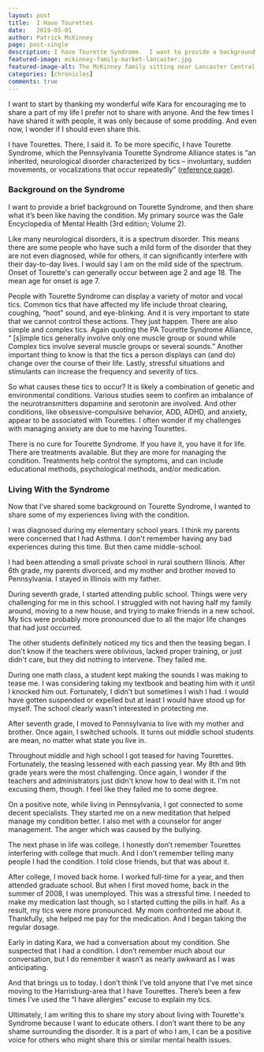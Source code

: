 ```yaml
---
layout: post
title:  I Have Tourettes
date:   2019-05-01
author: Patrick McKinney
page: post-single
description: I have Tourette Syndrome.  I want to provide a background on this condition, and share my experience living with it.
featured-image: mckinney-family-market-lancaster.jpg
featured-image-alt: The McKinney family sitting near Lancaster Central Market
categories: [chronicles]
comments: true
---
```


I want to start by thanking my wonderful wife Kara for encouraging me to share a part of my life I prefer not to share with anyone.  And the few times I have shared it with people, it was only because of some prodding.  And even now, I wonder if I should even share this.    

I have Tourettes.  There, I said it.  To be more specific, I have Tourette Syndrome, which the Pennsylvania Tourette Syndrome Alliance states is “an inherited, neurological disorder characterized by tics – involuntary, sudden movements, or vocalizations that occur repeatedly” ([reference page](http://www.patsainc.org/Tourettes-Info/Tourette-Syndrome-101.aspx)).  

### Background on the Syndrome

I want to provide a brief background on Tourette Syndrome, and then share what it’s been like having the condition.  My primary source was the Gale Encyclopedia of Mental Health (3rd edition; Volume 2).

Like many neurological disorders, it is a spectrum disorder.  This means there are some people who have such a mild form of the disorder that they are not even diagnosed, while for others, it can significantly interfere with their day-to-day lives.  I would say I am on the mild side of the spectrum.  Onset of Tourette's can generally occur between age 2 and age 18.  The mean age for onset is age 7.  

People with Tourette Syndrome can display a variety of motor and vocal tics.  Common tics that have affected my life include throat clearing, coughing, “hoot” sound, and eye-blinking.  And it is very important to state that we cannot control these actions.  They just happen.  There are also simple and complex tics.  Again quoting the PA Tourette Syndrome Alliance, “ [s]imple tics generally involve only one muscle group or sound while Complex tics involve several muscle groups or several sounds.”  Another important thing to know is that the tics a person displays can (and do) change over the course of their life.  Lastly, stressful situations and stimulants can increase the frequency and severity of tics.    

So what causes these tics to occur?  It is likely a combination of genetic and environmental conditions.  Various studies seem to confirm an imbalance of the neurotransmitters dopamine and serotonin are involved.  And other conditions, like obsessive-compulsive behavior, ADD, ADHD, and anxiety, appear to be associated with Tourettes.  I often wonder if my challenges with managing anxiety are due to me having Tourettes.

There is no cure for Tourette Syndrome.  If you have it, you have it for life.  There are treatments available.  But they are more for managing the condition.  Treatments help control the symptoms, and can include educational methods, psychological methods, and/or medication. 

### Living With the Syndrome

Now that I've shared some background on Tourette Syndrome, I wanted to share some of my experiences living with the condition.

I was diagnosed during my elementary school years. I think my parents were concerned that I had Asthma.  I don't remember having any bad experiences during this time. But then came middle-school.

I had been attending a small private school in rural southern Illinois. After 6th grade, my parents divorced, and my mother and brother moved to Pennsylvania. I stayed in Illinois with my father.

During seventh grade, I started attending public school.  Things were very challenging for me in this school.  I struggled with not having half my family around, moving to a new house, and trying to make friends in a new school.  My tics were probably more pronounced due to all the major life changes that had just occurred. 

The other students definitely noticed my tics and then the teasing began. I don't know if the teachers were oblivious, lacked proper training, or just didn't care, but they did nothing to intervene. They failed me. 

During one math class, a student kept making the sounds I was making to tease me. I was considering taking my textbook and beating him with it until I knocked him out. Fortunately, I didn't but sometimes I wish I had. I would have gotten suspended or expelled but at least I would have stood up for myself. The school clearly wasn't interested in protecting me.

After seventh grade, I moved to Pennsylvania to live with my mother and brother. Once again, I switched schools. It turns out middle school students are mean, no matter what state you live in.

Throughout middle and high school I got teased for having Tourettes. Fortunately, the teasing lessened with each passing year.  My 8th and 9th grade years were the most challenging.  Once again, I wonder if the teachers and administrators just didn't know how to deal with it.  I'm not excusing them, though. I feel like they failed me to some degree.

On a positive note, while living in Pennsylvania, I got connected to some decent specialists. They started me on a new meditation that helped manage my condition better.  I also met with a counselor for anger management. The anger which was caused by the bullying.

The next phase in life was college.  I honestly don’t remember Tourettes interfering with college that much.  And I don't remember telling many people I had the condition.  I told close friends, but that was about it.

After college, I moved back home.  I worked full-time for a year, and then attended graduate school.  But when I first moved home, back in the summer of 2008, I was unemployed. This was a stressful time. I needed to make my medication last though, so I started cutting the pills in half.  As a result, my tics were more pronounced. My mom confronted me about it.  Thankfully, she helped me pay for the medication.  And I began taking the regular dosage.  

Early in dating Kara, we had a conversation about my condition. She suspected that I had a condition. I don’t remember much about our conversation, but I do remember it wasn’t as nearly awkward as I was anticipating.   

And that brings us to today.  I don’t think I’ve told anyone that I’ve met since moving to the Harrisburg-area that I have Tourettes.  There’s been a few times I’ve used the “I have allergies” excuse to explain my tics. 

Ultimately, I am writing this to share my story about living with Tourette's Syndrome because I want to educate others. I don’t want there to be any shame surrounding the disorder. It is a part of who I am, I can be a positive voice for others who might share this or similar mental health issues.